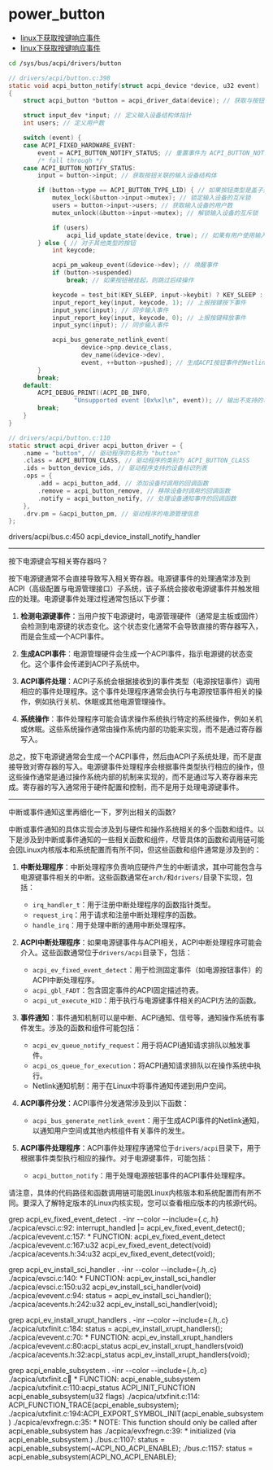 # power_button

- [linux下获取按键响应事件](https://blog.csdn.net/jjjjjj0000/article/details/120187623)
- [linux下获取按键响应事件](https://www.cnblogs.com/yangwindsor/articles/3454955.html)

```bash
cd /sys/bus/acpi/drivers/button
```

```c
// drivers/acpi/button.c:398
static void acpi_button_notify(struct acpi_device *device, u32 event)
{
	struct acpi_button *button = acpi_driver_data(device); // 获取与按钮相关的数据结构

	struct input_dev *input; // 定义输入设备结构体指针
	int users; // 定义用户数

	switch (event) {
	case ACPI_FIXED_HARDWARE_EVENT:
		event = ACPI_BUTTON_NOTIFY_STATUS; // 重置事件为 ACPI_BUTTON_NOTIFY_STATUS
		/* fall through */
	case ACPI_BUTTON_NOTIFY_STATUS:
		input = button->input; // 获取按钮关联的输入设备结构体

		if (button->type == ACPI_BUTTON_TYPE_LID) { // 如果按钮类型是盖子开合按钮
			mutex_lock(&button->input->mutex); // 锁定输入设备的互斥锁
			users = button->input->users; // 获取输入设备的用户数
			mutex_unlock(&button->input->mutex); // 解锁输入设备的互斥锁

			if (users)
				acpi_lid_update_state(device, true); // 如果有用户使用输入设备，更新盖子状态
		} else { // 对于其他类型的按钮
			int keycode;

			acpi_pm_wakeup_event(&device->dev); // 唤醒事件
			if (button->suspended)
				break; // 如果按钮被挂起，则跳过后续操作

			keycode = test_bit(KEY_SLEEP, input->keybit) ? KEY_SLEEP : KEY_POWER; // 根据按钮类型确定按键代码
			input_report_key(input, keycode, 1); // 上报按键按下事件
			input_sync(input); // 同步输入事件
			input_report_key(input, keycode, 0); // 上报按键释放事件
			input_sync(input); // 同步输入事件

			acpi_bus_generate_netlink_event(
					device->pnp.device_class,
					dev_name(&device->dev),
					event, ++button->pushed); // 生成ACPI按钮事件的Netlink事件，递增按钮按下次数
		}
		break;
	default:
		ACPI_DEBUG_PRINT((ACPI_DB_INFO,
				  "Unsupported event [0x%x]\n", event)); // 输出不支持的事件信息
		break;
	}
}
```

```c
// drivers/acpi/button.c:110
static struct acpi_driver acpi_button_driver = {
	.name = "button", // 驱动程序的名称为 "button"
	.class = ACPI_BUTTON_CLASS, // 驱动程序的类别为 ACPI_BUTTON_CLASS
	.ids = button_device_ids, // 驱动程序支持的设备标识列表
	.ops = {
		.add = acpi_button_add, // 添加设备时调用的回调函数
		.remove = acpi_button_remove, // 移除设备时调用的回调函数
		.notify = acpi_button_notify, // 处理设备通知事件的回调函数
	},
	.drv.pm = &acpi_button_pm, // 驱动程序的电源管理信息
};
```

drivers/acpi/bus.c:450
acpi_device_install_notify_handler

-------------------------------------------

按下电源键会写相关寄存器吗？

按下电源键通常不会直接导致写入相关寄存器。电源键事件的处理通常涉及到ACPI（高级配置与电源管理接口）子系统，该子系统会接收电源键事件并触发相应的处理。电源键事件处理过程通常包括以下步骤：

1. **检测电源键事件**：当用户按下电源键时，电源管理硬件（通常是主板或固件）会检测到电源键的状态变化。这个状态变化通常不会导致直接的寄存器写入，而是会生成一个ACPI事件。

2. **生成ACPI事件**：电源管理硬件会生成一个ACPI事件，指示电源键的状态变化。这个事件会传递到ACPI子系统中。

3. **ACPI事件处理**：ACPI子系统会根据接收到的事件类型（电源按钮事件）调用相应的事件处理程序。这个事件处理程序通常会执行与电源按钮事件相关的操作，例如执行关机、休眠或其他电源管理操作。

4. **系统操作**：事件处理程序可能会请求操作系统执行特定的系统操作，例如关机或休眠。这些系统操作通常由操作系统内部的功能来实现，而不是通过寄存器写入。

总之，按下电源键通常会生成一个ACPI事件，然后由ACPI子系统处理，而不是直接导致对寄存器的写入。电源键事件处理程序会根据事件类型执行相应的操作，但这些操作通常是通过操作系统内部的机制来实现的，而不是通过写入寄存器来完成。寄存器的写入通常用于硬件配置和控制，而不是用于处理电源键事件。


-------------------


中断或事件通知这里再细化一下，罗列出相关的函数?

中断或事件通知的具体实现会涉及到与硬件和操作系统相关的多个函数和组件。以下是涉及到中断或事件通知的一些相关函数和组件，尽管具体的函数和调用链可能会因Linux内核版本和系统配置而有所不同，但这些函数和组件通常是涉及到的：

1. **中断处理程序**：中断处理程序负责响应硬件产生的中断请求，其中可能包含与电源键事件相关的中断。这些函数通常在`arch/`和`drivers/`目录下实现，包括：

   - `irq_handler_t`：用于注册中断处理程序的函数指针类型。
   - `request_irq`：用于请求和注册中断处理程序的函数。
   - `handle_irq`：用于处理中断的通用中断处理程序。

2. **ACPI中断处理程序**：如果电源键事件与ACPI相关，ACPI中断处理程序可能会介入。这些函数通常位于`drivers/acpi`目录下，包括：

   - `acpi_ev_fixed_event_detect`：用于检测固定事件（如电源按钮事件）的ACPI中断处理程序。
   - `acpi_gbl_FADT`：包含固定事件的ACPI固定描述符表。
   - `acpi_ut_execute_HID`：用于执行与电源键事件相关的ACPI方法的函数。

3. **事件通知**：事件通知机制可以是中断、ACPI通知、信号等，通知操作系统有事件发生。涉及的函数和组件可能包括：

   - `acpi_ev_queue_notify_request`：用于将ACPI通知请求排队以触发事件。
   - `acpi_os_queue_for_execution`：将ACPI通知请求排队以在操作系统中执行。
   - Netlink通知机制：用于在Linux中将事件通知传递到用户空间。

4. **ACPI事件分发**：ACPI事件分发通常涉及到以下函数：

   - `acpi_bus_generate_netlink_event`：用于生成ACPI事件的Netlink通知，以通知用户空间或其他内核组件有关事件的发生。

5. **ACPI事件处理程序**：ACPI事件处理程序通常位于`drivers/acpi`目录下，用于根据事件类型执行相应的操作。对于电源键事件，可能包括：

   - `acpi_button_notify`：用于处理电源按钮事件的ACPI事件处理程序。

请注意，具体的代码路径和函数调用链可能因Linux内核版本和系统配置而有所不同。要深入了解特定版本的Linux内核实现，您可以查看相应版本的内核源代码。


grep acpi_ev_fixed_event_detect . -inr --color --include={*.c,*.h}
./acpica/evsci.c:92:    interrupt_handled |= acpi_ev_fixed_event_detect();
./acpica/evevent.c:157: * FUNCTION:    acpi_ev_fixed_event_detect
./acpica/evevent.c:167:u32 acpi_ev_fixed_event_detect(void)
./acpica/acevents.h:34:u32 acpi_ev_fixed_event_detect(void);


grep acpi_ev_install_sci_handler . -inr --color --include={*.h,*.c}
./acpica/evsci.c:140: * FUNCTION:    acpi_ev_install_sci_handler
./acpica/evsci.c:150:u32 acpi_ev_install_sci_handler(void)
./acpica/evevent.c:94:  status = acpi_ev_install_sci_handler();
./acpica/acevents.h:242:u32 acpi_ev_install_sci_handler(void);



grep acpi_ev_install_xrupt_handlers . -inr --color --include={*.h,*.c}
./acpica/utxfinit.c:184:                status = acpi_ev_install_xrupt_handlers();
./acpica/evevent.c:70: * FUNCTION:    acpi_ev_install_xrupt_handlers
./acpica/evevent.c:80:acpi_status acpi_ev_install_xrupt_handlers(void)
./acpica/acevents.h:32:acpi_status acpi_ev_install_xrupt_handlers(void);



grep acpi_enable_subsystem . -inr --color --include={*.h,*.c}
./acpica/utxfinit.c:100: * FUNCTION:    acpi_enable_subsystem
./acpica/utxfinit.c:110:acpi_status ACPI_INIT_FUNCTION acpi_enable_subsystem(u32 flags)
./acpica/utxfinit.c:114:        ACPI_FUNCTION_TRACE(acpi_enable_subsystem);
./acpica/utxfinit.c:194:ACPI_EXPORT_SYMBOL_INIT(acpi_enable_subsystem)
./acpica/evxfregn.c:35: * NOTE: This function should only be called after acpi_enable_subsystem has
./acpica/evxfregn.c:39: * initialized (via acpi_enable_subsystem.)
./bus.c:1107:   status = acpi_enable_subsystem(~ACPI_NO_ACPI_ENABLE);
./bus.c:1157:   status = acpi_enable_subsystem(ACPI_NO_ACPI_ENABLE);



